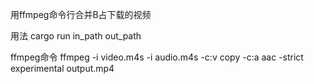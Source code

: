 用ffmpeg命令行合并B占下载的视频

用法
cargo run in_path out_path

ffmpeg命令
ffmpeg -i video.m4s -i audio.m4s -c:v copy -c:a aac -strict experimental output.mp4

